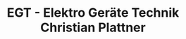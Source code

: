 ---
title: "EGT - Elektro Geräte Technik Christian Plattner"
url: /oberperfuss/egt-elektro-geraete-technik-christian-plattner/
shop: Elektrisch
---
